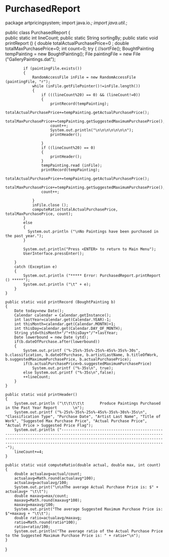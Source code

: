 PurchasedReport
===============
package artpricingsystem;
import java.io.*;
import java.util.*;
        
public class PurchasedReport {      
    public static int lineCount;
    public static String sortingBy;
    public static void printReport ()
    {
        double totalActualPurchasePrice=0 ;
        double totalMaxPurchasePrice=0;
        int count=0;
        try
        {
            //sortFile();
            BoughtPainting tempPainting = new BoughtPainting();
            File  paintingFile = new File ("GalleryPaintings.dat");
            
            if (paintingFile.exists())
            {
                RandomAccessFile inFile = new RandomAccessFile (paintingFile, "r");
                while (inFile.getFilePointer()!=inFile.length())
                {
                    if (((lineCount%20) == 0) && (lineCount!=0))
                    {
                        printRecord(tempPainting);
                        totalActualPurchasePrice+=tempPainting.getActualPurchasePrice();
                        totalMaxPurchasePrice+=tempPainting.getSuggestedMaximumPurchasePrice();
                        count++;
                        System.out.println("\n\n\n\n\n\n\n");
                        printHeader();

                    }
                    if ((lineCount%20) == 0)
                    {
                        printHeader();
                    }
                    tempPainting.read (inFile);
                    printRecord(tempPainting);
                    totalActualPurchasePrice+=tempPainting.getActualPurchasePrice();
                    totalMaxPurchasePrice+=tempPainting.getSuggestedMaximumPurchasePrice();
                    count++;
                    
                }
                inFile.close ();
                computeRatio(totalActualPurchasePrice, totalMaxPurchasePrice, count);
            }
            else
            {
              System.out.println ("\nNo Paintings have been purchased in the past year.");
            }

            System.out.println("Press <ENTER> to return to Main Menu");
            UserInterface.pressEnter();

        }
        catch (Exception e)
        {
            System.out.println ("***** Error: PurchasedReport.printReport () *****");
            System.out.println ("\t" + e);
        }
    } 
    
    public static void printRecord (BoughtPainting b)
    {
        Date today=new Date();
        Calendar calendar = Calendar.getInstance();
        int lastYear=calendar.get(Calendar.YEAR)-1;
        int thisMonth=calendar.get(Calendar.MONTH)+1;
        int thisDay=calendar.get(Calendar.DAY_OF_MONTH);
        String ytd=thisMonth+"/"+thisDay+"/"+lastYear;
        Date lowerbound = new Date (ytd);
        if(b.dateOfPurchase.after(lowerbound))
        {    
            System.out.printf ("%-25s%-35s%-25s%-45s%-35s%-30s", b.classification, b.dateOfPurchase, b.artistLastName, b.titleOfWork, b.suggestedMaximumPurchasePrice, b.actualPurchasePrice);
            if(b.actualPurchasePrice>b.suggestedMaximumPurchasePrice)
                System.out.printf ("%-35s\n", true);  
            else System.out.printf ("%-35s\n",false);  
            ++lineCount;
        }
    }
    
    public static void printHeader()
    {
        System.out.println ("\t\t\t\t\t       Produce Paintings Purchased in the Past Year Report       \n");
        System.out.printf ("%-25s%-35s%-25s%-45s%-35s%-30s%-35s\n", "Classification Type", "Purchase Date", "Artist Last Name", "Title of Work", "Suggested Max Purchase Price", "Actual Purchase Price", "Actual Price > Suggested Price Flag");
        System.out.println ("----------------------------------------------------------------------------------------------------------------------------------------------------------------------------------------------------------------------------------------------------------------");
        lineCount+=4;
    }
    
    public static void computeRatio(double actual, double max, int count)
    {
        double actualavg=actual/count;
        actualavg=Math.round(actualavg*100);
        actualavg=actualavg/100;
        System.out.print("\n\nThe average Actual Purchase Price is: $" + actualavg+ "\t\t");
        double maxavg=max/count;
        maxavg=Math.round(maxavg*100);
        maxavg=maxavg/100;
        System.out.print("The average Suggested Maximum Purchase Price is: $"+maxavg + "\t\t");
        double ratio=actualavg/maxavg;
        ratio=Math.round(ratio*100);
        ratio=ratio/100;
        System.out.println("The average ratio of the Actual Purchase Price to the Suggested Maximum Purchase Price is: " + ratio+"\n");
    }
}
